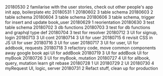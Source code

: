 20180530  2
familarise with the user stories, check out other people's app
init app, boilerplate etc
20180531  1
20180602  3
table schema
20180603  2
table schema
20180604  3
table schema
20180606  3
table schema, trigger for insert and update book_user
20180629  1
reorientation
20180630  3
test table schema
20180702  3
db functions
20180703  3
test for db functions and graphql type def
20180704  3
test for resolver
20180712  3
UI for signup, login
20180713  3
UI cont
20180714  3
UI for user
20180715  6
revisit CSS in JS
UI for user
20180716  3
UI for user
20180717  3
UI for user, UI for addbook, requests
20180718  3
refactory code, move common components away
google book api
UI for addBook
20180719  3
UI for addBook
UI for myBook
20180726  3
UI for myBook, mutation
20180727  4
UI for allbook, query, mutation
learn git rebase
20180728  1
UI
20180729  2
UI
20180730  4
myRequest UI, logic, server
20180731  2
Refact stuff, clean up for production